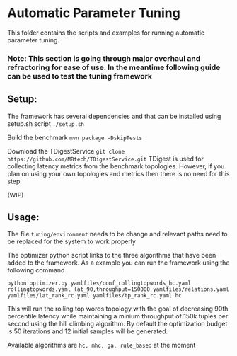 # Automatic Parameter Tuning
This folder contains the scripts and examples for running automatic parameter tuning. 

### Note: This section is going through major overhaul and refractoring for ease of use. In the meantime following guide can be used to test the tuning framework

## Setup:
The framework has several dependencies and that can be installed using setup.sh script
```./setup.sh```

Build the benchmark
```mvn package -DskipTests```

Download the TDigestService
```git clone https://github.com/MBtech/TDigestService.git```
TDigest is used for collecting latency metrics from the benchmark topologies. However, if you plan on using your own topologies and metrics then there is no need for this step. 

(WIP)


## Usage:
The file ```tuning/environment``` needs to be change and relevant paths need to be replaced for the system to work properly

The optimizer python script links to the three algorithms that have been added to the framework. As a example you can run the framework using the following command

```python optimizer.py yamlfiles/conf_rollingtopwords_hc.yaml rollingtopwords.yaml lat_90,throughput=150000 yamlfiles/relations.yaml yamlfiles/lat_rank_rc.yaml yamlfiles/tp_rank_rc.yaml hc```

This will run the rolling top words topology with the goal of decreasing 90th percentile latency while maintaining a minium throughput of 150k tuples per second using the hill climbing algorithm. By default the optimization budget is 50 iterations and 12 initial samples will be generated. 

Available algorithms are ```hc, mhc, ga, rule_based``` at the moment
